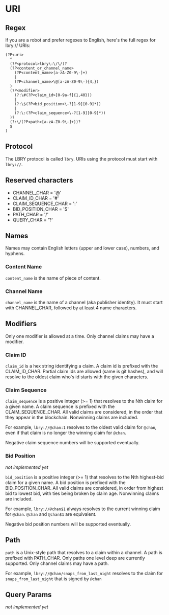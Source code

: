 # URI

## Regex

If you are a robot and prefer regexes to English, here's the full regex for lbry:// URIs:

```
(?P<uri>
  ^
  (?P<protocol>lbry\:\/\/)?
  (?P<content_or_channel_name>
    (?P<content_name>[a-zA-Z0-9\-]+)
    |
    (?P<channel_name>\@[a-zA-Z0-9\-]{4,})
  )
  (?P<modifier>
    (?:\#(?P<claim_id>[0-9a-f]{1,40}))
    |
    (?:\$(?P<bid_position>\-?[1-9][0-9]*))
    |
    (?:\:(?P<claim_sequence>\-?[1-9][0-9]*))
  )?
  (?:\/(?P<path>[a-zA-Z0-9\-]+))?
  $
)

```

## Protocol

The LBRY protocol is called `lbry`. URIs using the protocol must start with `lbry://`.

## Reserved characters

- CHANNEL_CHAR = '@'
- CLAIM_ID_CHAR = '#'
- CLAIM_SEQUENCE_CHAR = ':'
- BID_POSITION_CHAR = '$'
- PATH_CHAR = '/'
- QUERY_CHAR = '?'

## Names

Names may contain English letters (upper and lower case), numbers, and hyphens.

### Content Name

`content_name` is the name of piece of content. 

### Channel Name

`channel_name` is the name of a channel (aka publisher identity). It must start with CHANNEL_CHAR, 
followed by at least 4 name characters.

## Modifiers

Only one modifier is allowed at a time. Only channel claims may have a modifier.

### Claim ID

`claim_id` is a hex string identifying a claim. 
A claim id is prefixed with the CLAIM_ID_CHAR.
Partial claim ids are allowed (same is git hashes), and 
will resolve to the oldest claim who's id starts with the given characters. 

### Claim Sequence

`claim_sequence` is a positive integer (>= 1) that resolves to the Nth claim for a given name.
A claim sequence is prefixed with the CLAIM_SEQUENCE_CHAR.
All valid claims are considered, in the order that they appear in the blockchain. 
Nonwinning claims are included.

For example, `lbry://@chan:1` resolves to the oldest valid claim for `@chan`, even if that claim is no longer the winning claim for `@chan`.

Negative claim sequence numbers will be supported eventually. 

### Bid Position

_not implemented yet_

`bid_position` is a positive integer (>= 1) that resolves to the Nth highest-bid claim for a given name.
A bid position is prefixed with the BID_POSITION_CHAR.
All valid claims are considered, in order from highest bid to lowest bid, with ties being broken by claim age. 
Nonwinning claims are included.

For example, `lbry://@chan$1` always resolves to the current winning claim for `@chan`. `@chan` and `@chan$1` are equivalent.

Negative bid position numbers will be supported eventually.

## Path

`path` is a Unix-style path that resolves to a claim within a channel. 
A path is prefixed with PATH_CHAR.
Only paths one level deep are currently supported.
Only channel claims may have a path.

For example, `lbry://@chan/snaps_from_last_night` resolves to the claim for `snaps_from_last_night` that is signed by `@chan`

## Query Params

_not implemented yet_